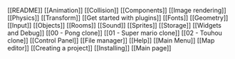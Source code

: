 [[README]]
[[Animation]]
[[Collision]]
[[Components]]
[[Image rendering]]
[[Physics]]
[[Transform]]
[[Get started with plugins]]
[[Fonts]]
[[Geometry]]
[[Input]]
[[Objects]]
[[Rooms]]
[[Sound]]
[[Sprites]]
[[Storage]]
[[Widgets and Debug]]
[[00 - Pong clone]]
[[01 - Super mario clone]]
[[02 - Touhou clone]]
[[Control Panel]]
[[File manager]]
[[Help]]
[[Main Menu]]
[[Map editor]]
[[Creating a project]]
[[Installing]]
[[Main page]]